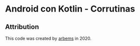 # Android con Kotlin - Corrutinas


## Attribution

This code was created by [arbems](https://github.com/arbems) in 2020.